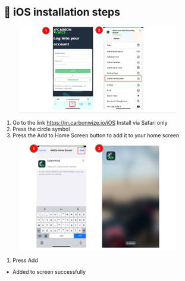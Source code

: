 # 📝 iOS installation steps

<figure><img src="../.gitbook/assets/image (19).png" alt=""><figcaption></figcaption></figure>

1. Go to the link https://m.carbonwize.io/iOS Install via Safari only
2. Press the circle symbol
3. Press the Add to Home Screen button to add it to your home screen

<figure><img src="../.gitbook/assets/image (20).png" alt=""><figcaption></figcaption></figure>

1. Press Add

* Added to screen successfully

